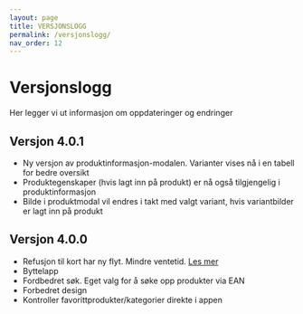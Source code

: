 ```yaml
---
layout: page
title: VERSJONSLOGG
permalink: /versjonslogg/
nav_order: 12
---
```


# Versjonslogg
Her legger vi ut informasjon om oppdateringer og endringer

## Versjon 4.0.1

* Ny versjon av produktinformasjon-modalen. Varianter vises nå i en tabell for bedre oversikt
* Produktegenskaper (hvis lagt inn på produkt) er nå også tilgjengelig i produktinformasjon
* Bilde i produktmodal vil endres i takt med valgt variant, hvis variantbilder er lagt inn på produkt

## Versjon 4.0.0

* Refusjon til kort har ny flyt. Mindre ventetid. [Les mer](https://mystoreno.github.io/pos-doc/retur-bytte-reklamasjon/refusjon-til-kort/)
* Byttelapp
* Fordbedret søk. Eget valg for å søke opp produkter via EAN
* Forbedret design
* Kontroller favorittprodukter/kategorier direkte i appen
